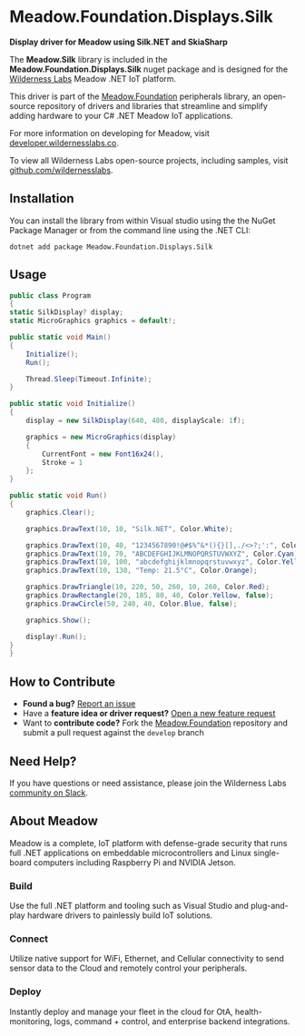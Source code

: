 # Meadow.Foundation.Displays.Silk

**Display driver for Meadow using Silk.NET and SkiaSharp**

The **Meadow.Silk** library is included in the **Meadow.Foundation.Displays.Silk** nuget package and is designed for the [Wilderness Labs](www.wildernesslabs.co) Meadow .NET IoT platform.

This driver is part of the [Meadow.Foundation](https://developer.wildernesslabs.co/Meadow/Meadow.Foundation/) peripherals library, an open-source repository of drivers and libraries that streamline and simplify adding hardware to your C# .NET Meadow IoT applications.

For more information on developing for Meadow, visit [developer.wildernesslabs.co](http://developer.wildernesslabs.co/).

To view all Wilderness Labs open-source projects, including samples, visit [github.com/wildernesslabs](https://github.com/wildernesslabs/).

## Installation

You can install the library from within Visual studio using the the NuGet Package Manager or from the command line using the .NET CLI:

`dotnet add package Meadow.Foundation.Displays.Silk`
## Usage

```csharp
public class Program 
{
static SilkDisplay? display;
static MicroGraphics graphics = default!;

public static void Main()
{
    Initialize();
    Run();

    Thread.Sleep(Timeout.Infinite);
}

public static void Initialize()
{
    display = new SilkDisplay(640, 480, displayScale: 1f);

    graphics = new MicroGraphics(display)
    {
        CurrentFont = new Font16x24(),
        Stroke = 1
    };
}

public static void Run()
{
    graphics.Clear();

    graphics.DrawText(10, 10, "Silk.NET", Color.White);

    graphics.DrawText(10, 40, "1234567890!@#$%^&*(){}[],./<>?;':", Color.LawnGreen);
    graphics.DrawText(10, 70, "ABCDEFGHIJKLMNOPQRSTUVWXYZ", Color.Cyan);
    graphics.DrawText(10, 100, "abcdefghijklmnopqrstuvwxyz", Color.Yellow);
    graphics.DrawText(10, 130, "Temp: 21.5°C", Color.Orange);

    graphics.DrawTriangle(10, 220, 50, 260, 10, 260, Color.Red);
    graphics.DrawRectangle(20, 185, 80, 40, Color.Yellow, false);
    graphics.DrawCircle(50, 240, 40, Color.Blue, false);

    graphics.Show();

    display!.Run();
}
}
```
## How to Contribute

- **Found a bug?** [Report an issue](https://github.com/WildernessLabs/Meadow_Issues/issues)
- Have a **feature idea or driver request?** [Open a new feature request](https://github.com/WildernessLabs/Meadow_Issues/issues)
- Want to **contribute code?** Fork the [Meadow.Foundation](https://github.com/WildernessLabs/Meadow.Foundation) repository and submit a pull request against the `develop` branch


## Need Help?

If you have questions or need assistance, please join the Wilderness Labs [community on Slack](http://slackinvite.wildernesslabs.co/).
## About Meadow

Meadow is a complete, IoT platform with defense-grade security that runs full .NET applications on embeddable microcontrollers and Linux single-board computers including Raspberry Pi and NVIDIA Jetson.

### Build

Use the full .NET platform and tooling such as Visual Studio and plug-and-play hardware drivers to painlessly build IoT solutions.

### Connect

Utilize native support for WiFi, Ethernet, and Cellular connectivity to send sensor data to the Cloud and remotely control your peripherals.

### Deploy

Instantly deploy and manage your fleet in the cloud for OtA, health-monitoring, logs, command + control, and enterprise backend integrations.


